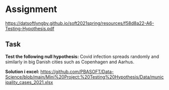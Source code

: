 # Assignment

https://datsoftlyngby.github.io/soft2021spring/resources/f58d8a22-A6-Testing-Hypothesis.pdf

## Task

**Test the following null hypothesis:** Covid infection spreads randomly and similarly in big
Danish cities such as Copenhagen and Aarhus.


**Solution i excel:** https://github.com/PBASOFT/Data-Science/blob/main/Mini%20Project:%20Testing%20Hypothesis/Data/municipality_cases_2021.xlsx
